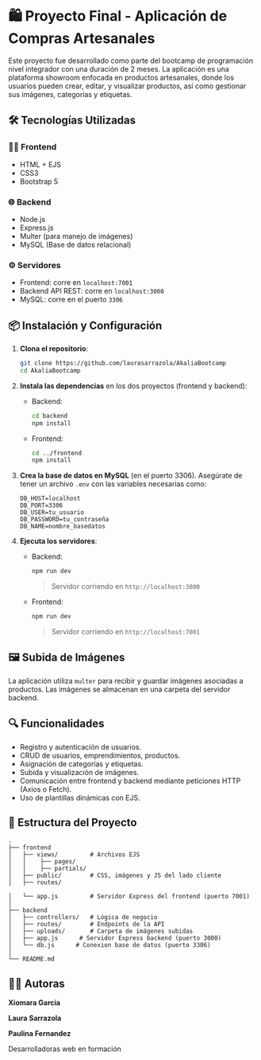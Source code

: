 # 🛍️ Proyecto Final - Aplicación de Compras Artesanales

Este proyecto fue desarrollado como parte del bootcamp de programación nivel integrador con una duración de 2 meses. La aplicación es una plataforma showroom enfocada en productos artesanales, donde los usuarios pueden crear, editar, y visualizar productos, así como gestionar sus imágenes, categorías y etiquetas.

## 🛠️ Tecnologías Utilizadas

### 🧑‍💻 Frontend
- HTML + EJS
- CSS3
- Bootstrap 5

### 🌐 Backend
- Node.js
- Express.js
- Multer (para manejo de imágenes)
- MySQL (Base de datos relacional)

### ⚙️ Servidores
- Frontend: corre en `localhost:7001`
- Backend API REST: corre en `localhost:3000`
- MySQL: corre en el puerto `3306`

## 📦 Instalación y Configuración

1. **Clona el repositorio**:
   ```bash
   git clone https://github.com/laurasarrazola/AkaliaBootcamp
   cd AkaliaBootcamp
   ```

2. **Instala las dependencias** en los dos proyectos (frontend y backend):

   - Backend:
     ```bash
     cd backend
     npm install
     ```

   - Frontend:
     ```bash
     cd ../frontend
     npm install
     ```

3. **Crea la base de datos en MySQL** (en el puerto 3306). Asegúrate de tener un archivo `.env` con las variables necesarias como:
   ```env
   DB_HOST=localhost
   DB_PORT=3306
   DB_USER=tu_usuario
   DB_PASSWORD=tu_contraseña
   DB_NAME=nombre_basedatos
   ```

4. **Ejecuta los servidores**:
   - Backend:
     ```bash
     npm run dev
     ```
     > Servidor corriendo en `http://localhost:3000`

   - Frontend:
     ```bash
     npm run dev
     ```
     > Servidor corriendo en `http://localhost:7001`

## 🖼️ Subida de Imágenes

La aplicación utiliza `multer` para recibir y guardar imágenes asociadas a productos. Las imágenes se almacenan en una carpeta del servidor backend.

## 🔍 Funcionalidades

- Registro y autenticación de usuarios.
- CRUD de usuarios, emprendimientos, productos.
- Asignación de categorías y etiquetas.
- Subida y visualización de imágenes.
- Comunicación entre frontend y backend mediante peticiones HTTP (Axios o Fetch).
- Uso de plantillas dinámicas con EJS.

## 📁 Estructura del Proyecto

```
.
├── frontend
│   ├── views/         # Archivos EJS
│   │    ├── pages/
│   │    ├── partials/
│   ├── public/        # CSS, imágenes y JS del lado cliente
│   ├── routes/

│   └── app.js         # Servidor Express del frontend (puerto 7001)
│
├── backend
│   ├── controllers/   # Lógica de negocio
│   ├── routes/        # Endpoints de la API
│   ├── uploads/       # Carpeta de imágenes subidas
│   ├── app.js      # Servidor Express backend (puerto 3000)
│   └── db.js      # Conexion base de datos (puerto 3306)
│
└── README.md
```

## 🙋‍♀️ Autoras

**Xiomara García**  

**Laura Sarrazola**

**Paulina Fernandez**

Desarrolladoras web en formación  
